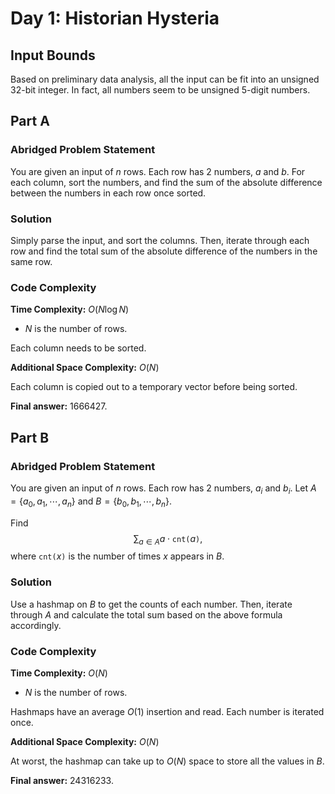 # Day 1: Historian Hysteria

## Input Bounds

Based on preliminary data analysis, all the input can be fit into an unsigned 32-bit integer. In fact, all numbers seem to be unsigned 5-digit numbers.

## Part A

### Abridged Problem Statement

You are given an input of $n$ rows. Each row has 2 numbers, $a$ and $b$. For each column, sort the numbers, and find the sum of the absolute difference between the numbers in each row once sorted.

### Solution

Simply parse the input, and sort the columns. Then, iterate through each row and find the total sum of the absolute difference of the numbers in the same row.

### Code Complexity

**Time Complexity:** $O(N \log N)$

* $N$ is the number of rows.

Each column needs to be sorted.

**Additional Space Complexity:** $O(N)$

Each column is copied out to a temporary vector before being sorted. 

**Final answer:** 1666427.

## Part B

### Abridged Problem Statement

You are given an input of $n$ rows. Each row has 2 numbers, $a_i$ and $b_i$. Let $A = \{a_0,a_1,\cdots,a_n\}$ and $B = \{b_0,b_1,\cdots,b_n\}$.

Find 
$$\sum_{a\in A} a \cdot \texttt{cnt($a$)},$$
where $\texttt{cnt(\(x\))}$ is the number of times $x$ appears in $B$.

### Solution

Use a hashmap on $B$ to get the counts of each number. Then, iterate through $A$ and calculate the total sum based on the above formula accordingly.

### Code Complexity

**Time Complexity:** $O(N)$

* $N$ is the number of rows.

Hashmaps have an average $O(1)$ insertion and read. Each number is iterated once.

**Additional Space Complexity:** $O(N)$

At worst, the hashmap can take up to $O(N)$ space to store all the values in $B$.

**Final answer:** 24316233.